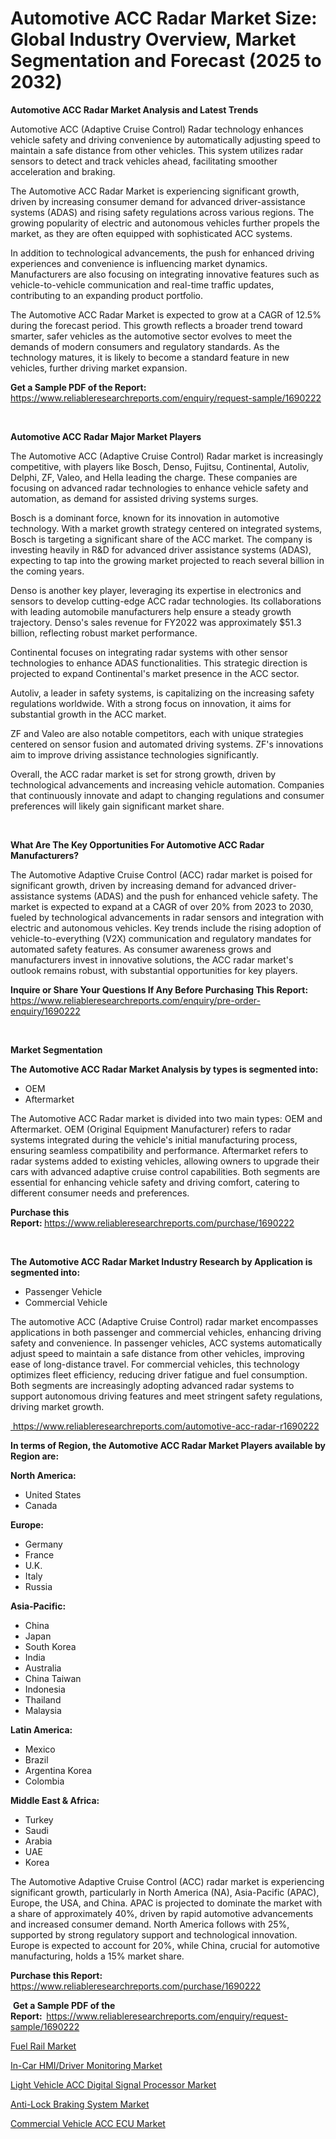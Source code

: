 <p><h1>Automotive ACC Radar Market Size: Global Industry Overview, Market Segmentation and Forecast (2025 to 2032)</h1></p><p><strong>Automotive ACC Radar Market Analysis and Latest Trends</strong></p>
<p><p>Automotive ACC (Adaptive Cruise Control) Radar technology enhances vehicle safety and driving convenience by automatically adjusting speed to maintain a safe distance from other vehicles. This system utilizes radar sensors to detect and track vehicles ahead, facilitating smoother acceleration and braking.</p><p>The Automotive ACC Radar Market is experiencing significant growth, driven by increasing consumer demand for advanced driver-assistance systems (ADAS) and rising safety regulations across various regions. The growing popularity of electric and autonomous vehicles further propels the market, as they are often equipped with sophisticated ACC systems. </p><p>In addition to technological advancements, the push for enhanced driving experiences and convenience is influencing market dynamics. Manufacturers are also focusing on integrating innovative features such as vehicle-to-vehicle communication and real-time traffic updates, contributing to an expanding product portfolio.</p><p>The Automotive ACC Radar Market is expected to grow at a CAGR of 12.5% during the forecast period. This growth reflects a broader trend toward smarter, safer vehicles as the automotive sector evolves to meet the demands of modern consumers and regulatory standards. As the technology matures, it is likely to become a standard feature in new vehicles, further driving market expansion.</p></p>
<p><strong>Get a Sample PDF of the Report:&nbsp;</strong> <a href="https://www.reliableresearchreports.com/enquiry/request-sample/1690222?utm_campaign=7&utm_medium=2&utm_source=Github&utm_content=ia&utm_term=07012025&utm_id=automotive-acc-radar">https://www.reliableresearchreports.com/enquiry/request-sample/1690222</a></p>
<p>&nbsp;</p>
<p><strong>Automotive ACC Radar Major Market Players</strong></p>
<p><p>The Automotive ACC (Adaptive Cruise Control) Radar market is increasingly competitive, with players like Bosch, Denso, Fujitsu, Continental, Autoliv, Delphi, ZF, Valeo, and Hella leading the charge. These companies are focusing on advanced radar technologies to enhance vehicle safety and automation, as demand for assisted driving systems surges.</p><p>Bosch is a dominant force, known for its innovation in automotive technology. With a market growth strategy centered on integrated systems, Bosch is targeting a significant share of the ACC market. The company is investing heavily in R&D for advanced driver assistance systems (ADAS), expecting to tap into the growing market projected to reach several billion in the coming years.</p><p>Denso is another key player, leveraging its expertise in electronics and sensors to develop cutting-edge ACC radar technologies. Its collaborations with leading automobile manufacturers help ensure a steady growth trajectory. Denso's sales revenue for FY2022 was approximately $51.3 billion, reflecting robust market performance.</p><p>Continental focuses on integrating radar systems with other sensor technologies to enhance ADAS functionalities. This strategic direction is projected to expand Continental's market presence in the ACC sector.</p><p>Autoliv, a leader in safety systems, is capitalizing on the increasing safety regulations worldwide. With a strong focus on innovation, it aims for substantial growth in the ACC market.</p><p>ZF and Valeo are also notable competitors, each with unique strategies centered on sensor fusion and automated driving systems. ZF's innovations aim to improve driving assistance technologies significantly.</p><p>Overall, the ACC radar market is set for strong growth, driven by technological advancements and increasing vehicle automation. Companies that continuously innovate and adapt to changing regulations and consumer preferences will likely gain significant market share.</p></p>
<p>&nbsp;</p>
<p><strong>What Are The Key Opportunities For Automotive ACC Radar Manufacturers?</strong></p>
<p><p>The Automotive Adaptive Cruise Control (ACC) radar market is poised for significant growth, driven by increasing demand for advanced driver-assistance systems (ADAS) and the push for enhanced vehicle safety. The market is expected to expand at a CAGR of over 20% from 2023 to 2030, fueled by technological advancements in radar sensors and integration with electric and autonomous vehicles. Key trends include the rising adoption of vehicle-to-everything (V2X) communication and regulatory mandates for automated safety features. As consumer awareness grows and manufacturers invest in innovative solutions, the ACC radar market's outlook remains robust, with substantial opportunities for key players.</p></p>
<p><strong>Inquire or Share Your Questions If Any Before Purchasing This Report:</strong> <a href="https://www.reliableresearchreports.com/enquiry/pre-order-enquiry/1690222?utm_campaign=7&utm_medium=2&utm_source=Github&utm_content=ia&utm_term=07012025&utm_id=automotive-acc-radar">https://www.reliableresearchreports.com/enquiry/pre-order-enquiry/1690222</a></p>
<p>&nbsp;</p>
<p><strong>Market Segmentation</strong></p>
<p><strong>The Automotive ACC Radar Market Analysis by types is segmented into:</strong></p>
<p><ul><li>OEM</li><li>Aftermarket</li></ul></p>
<p><p>The Automotive ACC Radar market is divided into two main types: OEM and Aftermarket. OEM (Original Equipment Manufacturer) refers to radar systems integrated during the vehicle's initial manufacturing process, ensuring seamless compatibility and performance. Aftermarket refers to radar systems added to existing vehicles, allowing owners to upgrade their cars with advanced adaptive cruise control capabilities. Both segments are essential for enhancing vehicle safety and driving comfort, catering to different consumer needs and preferences.</p></p>
<p><strong>Purchase this Report:&nbsp;</strong><a href="https://www.reliableresearchreports.com/purchase/1690222?utm_campaign=7&utm_medium=2&utm_source=Github&utm_content=ia&utm_term=07012025&utm_id=automotive-acc-radar">https://www.reliableresearchreports.com/purchase/1690222</a></p>
<p>&nbsp;</p>
<p><strong>The Automotive ACC Radar Market Industry Research by Application is segmented into:</strong></p>
<p><ul><li>Passenger Vehicle</li><li>Commercial Vehicle</li></ul></p>
<p><p>The automotive ACC (Adaptive Cruise Control) radar market encompasses applications in both passenger and commercial vehicles, enhancing driving safety and convenience. In passenger vehicles, ACC systems automatically adjust speed to maintain a safe distance from other vehicles, improving ease of long-distance travel. For commercial vehicles, this technology optimizes fleet efficiency, reducing driver fatigue and fuel consumption. Both segments are increasingly adopting advanced radar systems to support autonomous driving features and meet stringent safety regulations, driving market growth.</p></p>
<p><a href="https://www.reliableresearchreports.com/automotive-acc-radar-r1690222?utm_campaign=7&utm_medium=2&utm_source=Github&utm_content=ia&utm_term=07012025&utm_id=automotive-acc-radar">&nbsp;https://www.reliableresearchreports.com/automotive-acc-radar-r1690222</a></p>
<p><strong>In terms of Region, the Automotive ACC Radar Market Players available by Region are:</strong></p>
<p>
    <p> <strong> North America: </strong>
        <ul>
            <li>United States</li>
            <li>Canada</li>
        </ul>
        </p> 
    <p> <strong> Europe: </strong>
        <ul>
            <li>Germany</li>
            <li>France</li>
            <li>U.K.</li>
            <li>Italy</li>
            <li>Russia</li>
        </ul>
        </p> 
    <p> <strong> Asia-Pacific: </strong>
        <ul>
            <li>China</li>
            <li>Japan</li>
            <li>South Korea</li>
            <li>India</li>
            <li>Australia</li>
            <li>China Taiwan</li>
            <li>Indonesia</li>
            <li>Thailand</li>
            <li>Malaysia</li>
        </ul>
        </p> 
    <p> <strong> Latin America: </strong>
        <ul>
            <li>Mexico</li>
            <li>Brazil</li>
            <li>Argentina Korea</li>
            <li>Colombia</li>
        </ul>
        </p> 
    <p> <strong> Middle East & Africa: </strong>
        <ul>
            <li>Turkey</li>
            <li>Saudi</li>
            <li>Arabia</li>
            <li>UAE</li>
            <li>Korea</li>
        </ul>
    </p>
    </p>
<p><p>The Automotive Adaptive Cruise Control (ACC) radar market is experiencing significant growth, particularly in North America (NA), Asia-Pacific (APAC), Europe, the USA, and China. APAC is projected to dominate the market with a share of approximately 40%, driven by rapid automotive advancements and increased consumer demand. North America follows with 25%, supported by strong regulatory support and technological innovation. Europe is expected to account for 20%, while China, crucial for automotive manufacturing, holds a 15% market share.</p></p>
<p><strong>Purchase this Report: </strong><a href="https://www.reliableresearchreports.com/purchase/1690222?utm_campaign=7&utm_medium=2&utm_source=Github&utm_content=ia&utm_term=07012025&utm_id=automotive-acc-radar">https://www.reliableresearchreports.com/purchase/1690222</a></p>
<p>&nbsp;<strong>Get a Sample PDF of the Report:&nbsp;&nbsp;</strong><a href="https://www.reliableresearchreports.com/enquiry/request-sample/1690222?utm_campaign=7&utm_medium=2&utm_source=Github&utm_content=ia&utm_term=07012025&utm_id=automotive-acc-radar">https://www.reliableresearchreports.com/enquiry/request-sample/1690222</a></p>
<p><strong></strong></p>
<p><p><a href="https://github.com/FahadAhmed223/Market-Research-Report-List-1/blob/main/fuel-rail-market.md?utm_campaign=7&utm_medium=2&utm_source=Github&utm_content=ia&utm_term=07012025&utm_id=automotive-acc-radar">Fuel Rail Market</a></p><p><a href="https://github.com/oliveroste6/Market-Research-Report-List-1/blob/main/in-car-hmidriver-monitoring-market.md?utm_campaign=7&utm_medium=2&utm_source=Github&utm_content=ia&utm_term=07012025&utm_id=automotive-acc-radar">In-Car HMI/Driver Monitoring Market</a></p><p><a href="https://github.com/angelajermaine/Market-Research-Report-List-5/blob/main/light-vehicle-acc-digital-signal-processor-market.md?utm_campaign=7&utm_medium=2&utm_source=Github&utm_content=ia&utm_term=07012025&utm_id=automotive-acc-radar">Light Vehicle ACC Digital Signal Processor Market</a></p><p><a href="https://github.com/NargisHussain432/Market-Research-Report-List-1/blob/main/anti-lock-braking-system-market.md?utm_campaign=7&utm_medium=2&utm_source=Github&utm_content=ia&utm_term=07012025&utm_id=automotive-acc-radar">Anti-Lock Braking System Market</a></p><p><a href="https://github.com/sherikacas30/Market-Research-Report-List-1/blob/main/commercial-vehicle-acc-ecu-market.md?utm_campaign=7&utm_medium=2&utm_source=Github&utm_content=ia&utm_term=07012025&utm_id=automotive-acc-radar">Commercial Vehicle ACC ECU Market</a></p></p>